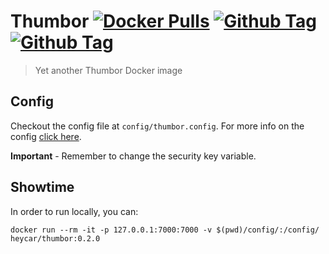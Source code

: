 # Thumbor [![Docker Pulls](https://img.shields.io/docker/pulls/heycar/thumbor.svg)](https://hub.docker.com/r/heycar/thumbor/) [![Github Tag](https://img.shields.io/github/tag/hey-car/thumbor.svg)](https://github.com/hey-car/thumbor) [![Github Tag](https://img.shields.io/github/license/hey-car/thumbor.svg)](https://github.com/hey-car/thumbor)
> Yet another Thumbor Docker image

## Config

Checkout the config file at `config/thumbor.config`. For more info on the config [click here](https://github.com/thumbor/thumbor/wiki/Configuration).

**Important** - Remember to change the security key variable.

## Showtime

In order to run locally, you can:

```
docker run --rm -it -p 127.0.0.1:7000:7000 -v $(pwd)/config/:/config/ heycar/thumbor:0.2.0
```
